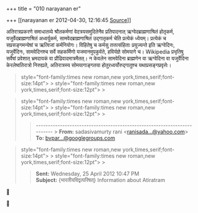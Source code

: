 +++
title = "010 narayanan er"

+++
[[narayanan er	2012-04-30, 12:16:45 [Source](https://groups.google.com/g/bvparishat/c/tUbro-CgG00)]]



अतिरात्रप्रकरणे समाधातव्ये श्रौतकर्मणां वेदत्रयसमुदितेनैव प्रतिपादनात् ऋग्वेदब्राह्मणाश्रितं होतृकर्म, यजुर्वेदब्राह्मणाश्रितं अध्वर्युकर्म, सामवेदब्राह्मणाश्रितं उद्गातृकर्म चेति प्रत्येकं ध्येयम्। प्रत्येकं च सप्रसङ्गमन्येषां च ऋत्विजां कर्मनियोगः। विहितेषु च कर्मसु तत्तत्संहिताः प्रयुज्यन्ते इति ऋग्वेदिनः, यजुर्वेदिनः, सामवेदिनश्च सर्वे सहकर्मिणो यजमानमुपकुर्वते, हविर्यज्ञे सोमयागे च। Wikipedia प्रभृतिषु सर्वेषां प्रवेशात् भ्रमदायकं वा प्रौढिवादमात्रमैतत्। न केवलेन सामवेदिना ब्राह्मणेन वा ऋग्वेदिना वा यजुर्वेदिना केरलेष्वतिरात्रो निरुह्यते, अतिरात्रस्य सोमयागाङ्गतया होतुरध्वर्योरुद्गातुश्च यथाप्रसङ्गप्रवृत्तेः।  

  

>  style="font-family:times new roman,new york,times,serif;font-size:14pt"> >
>  style="font-family:times new roman,new york,times,serif;font-size:12pt"> >
> 
> > 
> > 
> > 

>  style="font-family:times new roman,new york,times,serif;font-size:14pt"> >
>  style="font-family:times new roman,new york,times,serif;font-size:12pt"> >
> 
> > ------------------------------------------------------------------------ >
> **From:** sadasivamurty rani \<[ranisada...@yahoo.com]()\>  
> **To:** [bvpar...@googlegroups.com]()  
> > 
> > 
> > 

>  style="font-family:times new roman,new york,times,serif;font-size:14pt"> >
>  style="font-family:times new roman,new york,times,serif;font-size:12pt"> >
> 
> > **Sent:** Wednesday, 25 April 2012 10:47 PM  
> **Subject:** {भारतीयविद्वत्परिषत्} Information about Atiratram  
> > 
> >   
> > 
> > 
> > 
> > 





